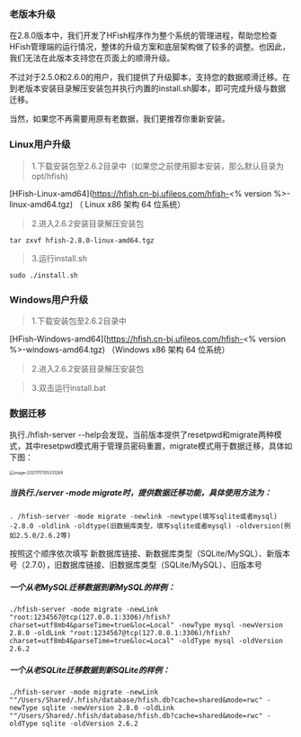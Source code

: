 
### 老版本升级
在2.8.0版本中，我们开发了HFish程序作为整个系统的管理进程，帮助您检查HFish管理端的运行情况，整体的升级方案和底层架构做了较多的调整。也因此，我们无法在此版本支持您在页面上的顺滑升级。

不过对于2.5.0和2.6.0的用户，我们提供了升级脚本，支持您的数据顺滑迁移。在到老版本安装目录解压安装包并执行内置的install.sh脚本，即可完成升级与数据迁移。

当然，如果您不再需要用原有老数据，我们更推荐你重新安装。

### Linux用户升级

> 1.下载安装包至2.6.2目录中（如果您之前使用脚本安装，那么默认目录为opt/hfish)

[HFish-Linux-amd64](https://hfish.cn-bj.ufileos.com/hfish-<% version %>-linux-amd64.tgz) （ Linux x86 架构 64 位系统）

> 2.进入2.6.2安装目录解压安装包

```
tar zxvf hfish-2.8.0-linux-amd64.tgz
```
> 3.运行install.sh

```
sudo ./install.sh
```



### Windows用户升级

> 1.下载安装包至2.6.2目录中

[HFish-Windows-amd64](https://hfish.cn-bj.ufileos.com/hfish-<% version %>-windows-amd64.tgz) （Windows x86 架构 64 位系统）

> 2.进入2.6.2安装目录解压安装包

> 3.双击运行install.bat



### 数据迁移

执行./hfish-server --help会发现，当前版本提供了resetpwd和migrate两种模式，其中resetpwd模式用于管理员密码重置，migrate模式用于数据迁移，具体如下图：

<img src="/images/image-20211117105331269.png" alt="image-20211117105331269" style="zoom:50%;" />

##### 当执行./server -mode migrate时，提供数据迁移功能，具体使用方法为：

```
. /hfish-server -mode migrate -newlink -newtype(填写sqlite或者mysql) -2.8.0 -oldlink -oldtype(旧数据库类型，填写sqlite或者mysql) -oldversion(例如2.5.0/2.6.2等)
```

 按照这个顺序依次填写 新数据库链接、新数据库类型（SQLite/MySQL）、新版本号（2.7.0），旧数据库链接、旧数据库类型（SQLite/MySQL）、旧版本号

##### 一个从老MySQL迁移数据到新MySQL的样例：

```
./hfish-server -mode migrate -newLink "root:1234567@tcp(127.0.0.1:3306)/hfish?charset=utf8mb4&parseTime=true&loc=Local" -newType mysql -newVersion 2.8.0 -oldLink "root:1234567@tcp(127.0.0.1:3306)/hfish?charset=utf8mb4&parseTime=true&loc=Local" -oldType mysql -oldVersion 2.6.2
```

##### 一个从老SQLite迁移数据到新SQLite的样例：

```
./hfish-server -mode migrate -newLink ""/Users/Shared/.hfish/database/hfish.db?cache=shared&mode=rwc" -newType sqlite -newVersion 2.8.0 -oldLink ""/Users/Shared/.hfish/database/hfish.db?cache=shared&mode=rwc" -oldType sqlite -oldVersion 2.6.2
```

